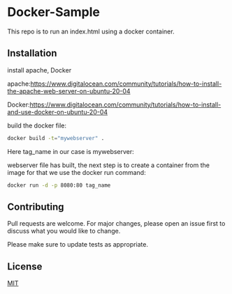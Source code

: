 
# Docker-Sample

This repo is to run an index.html using a docker container.

## Installation

install apache, Docker

apache:https://www.digitalocean.com/community/tutorials/how-to-install-the-apache-web-server-on-ubuntu-20-04

Docker:https://www.digitalocean.com/community/tutorials/how-to-install-and-use-docker-on-ubuntu-20-04

build the docker file:

```bash
docker build -t="mywebserver" .
```
Here tag_name in our case is mywebserver:

webserver file has built, the next step is to create a container from the image for that we use the docker run command:
```bash
docker run -d -p 8080:80 tag_name
```

## Contributing
Pull requests are welcome. For major changes, please open an issue first to discuss what you would like to change.

Please make sure to update tests as appropriate.

## License
[MIT](https://choosealicense.com/licenses/mit/)
